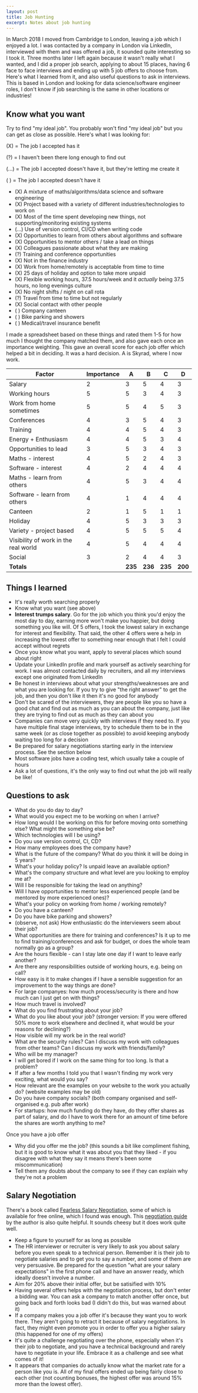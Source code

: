 ```yaml
---
layout: post
title: Job Hunting
excerpt: Notes about job hunting
---
```


In March 2018 I moved from Cambridge to London, leaving a job which I enjoyed a lot. I was contacted by a company in London via LinkedIn, interviewed with them and was offered a job, it sounded quite interesting so I took it. Three months later I left again because it wasn't really what I wanted, and I did a proper job search, applying to about 15 places, having 6 face to face interviews and ending up with 5 job offers to choose from. Here's what I learned from it, and also useful questions to ask in interviews. This is based in London and looking for data science/software engineer roles, I don't know if job searching is the same in other locations or industries!

## Know what you want
Try to find "my ideal job". You probably won't find "my ideal job" but you can get as close as possible.
Here's what I was looking for:

(X) = The job I accepted has it

(?) = I haven't been there long enough to find out

(...) = The job I accepted doesn't have it, but they're letting me create it

( ) = The job I accepted doesn't have it

* (X) A mixture of maths/algorithms/data science and software engineering
* (X) Project based with a variety of different industries/technologies to work on
* (X) Most of the time spent developing new things, not supporting/monitoring existing systems
* (...) Use of version control, CI/CD when writing code
* (X) Opportunities to learn from others about algorithms and software
* (X) Opportunities to mentor others / take a lead on things
* (X) Colleagues passionate about what they are making
* (?) Training and conference opportunities
* (X) Not in the finance industry
* (X) Work from home/remotely is acceptable from time to time
* (X) 25 days of holiday and option to take more unpaid
* (X) Flexible working hours, 37.5 hours/week and it *actually* being 37.5 hours, no long evenings culture
* (X) No night shifts / night on call rota
* (?) Travel from time to time but not regularly
* (X) Social contact with other people
* ( ) Company canteen
* ( ) Bike parking and showers
* ( ) Medical/travel insurance benefit

I made a spreadsheet based on these things and rated them 1-5 for how much I thought the company matched them, and also gave each once an importance weighting. This gave an overall score for each job offer which helped a bit in deciding. It was a hard decision. A is Skyrad, where I now work.

| Factor | Importance | A | B | C | D |
| --- | --- | --- | --- | --- | --- |
| Salary | 2 | 3 | 5 | 4 | 3 |
| Working hours | 5 | 5 | 3 | 4 | 3 |
| Work from home sometimes | 5 | 5 | 4 | 5 | 3 |
| Conferences | 4 | 3 | 5 | 4 | 3 |
| Training | 4 | 4 | 5 | 4 | 3 |
| Energy + Enthusiasm | 4 | 4 | 5 | 3 | 4 |
| Opportunities to lead | 3 | 5 | 3 | 4 | 3 |
| Maths - interest | 4 | 5 | 2 | 4 | 3 |
| Software - interest | 4 | 2 | 4 | 4 | 4 |
| Maths - learn from others | 4 | 5 | 3 | 4 | 4 |
| Software - learn from others | 4 | 1 | 4 | 4 | 4 |
| Canteen | 2 | 1 | 5 | 1 | 1 |
| Holiday | 4 | 5 | 3 | 3 | 3 |
| Variety - project based | 4 | 5 | 5 | 5 | 4 |
| Visibility of work in the real world | 4 | 5 | 4 | 4 | 4 |
| Social | 3 | 2 | 4 | 4 | 3 |
| **Totals** |  | **235** | **236** | **235** | **200** |


## Things I learned

* It's really worth searching properly
* Know what you want (see above)
* **Interest trumps salary**. Go for the job which you think you'd enjoy the most day to day, earning more won't make you happier, but doing something you like will. Of 5 offers, I took the lowest salary in exchange for interest and flexibility. That said, the other 4 offers were a help in increasing the lowest offer to something near enough that I felt I could accept without regrets
* Once you know what you want, apply to several places which sound about right
* Update your LinkedIn profile and mark yourself as actively searching for work. I was almost contacted daily by recruiters, and all my interviews except one originated from LinkedIn
* Be honest in interviews about what your strengths/weaknesses are and what you are looking for. If you try to give "the right answer" to get the job, and then you don't like it then it's no good for anybody
* Don't be scared of the interviewers, they are people like you so have a good chat and find out as much as you can about the company, just like they are trying to find out as much as they can about you
* Companies can move very quickly with interviews if they need to. If you have multiple final stage interviews, try to schedule them to be in the same week (or as close together as possible) to avoid keeping anybody waiting too long for a decision
* Be prepared for salary negotiations starting early in the interview process. See the section below
* Most software jobs have a coding test, which usually take a couple of hours
* Ask a lot of questions, it's the only way to find out what the job will really be like!

## Questions to ask
* What do you do day to day?
* What would you expect me to be working on when I arrive?
* How long would I be working on this for before moving onto something else? What might the something else be?
* Which technologies will I be using?
* Do you use version control, CI, CD?
* How many employees does the company have?
* What is the future of the company? What do you think it will be doing in 5 years?
* What's your holiday policy? Is unpaid leave an available option?
* What's the company structure and what level are you looking to employ me at?
* Will I be responsible for taking the lead on anything?
* Will I have opportunities to mentor less experienced people (and be mentored by more experienced ones)?
* What's your policy on working from home / working remotely?
* Do you have a canteen?
* Do you have bike parking and showers?
* (observe, not ask) How enthusiastic do the interviewers seem about their job?
* What opportunities are there for training and conferences? Is it up to me to find training/conferences and ask for budget, or does the whole team normally go as a group?
* Are the hours flexible - can I stay late one day if I want to leave early another?
* Are there any responsibilities outside of working hours, e.g. being on call?
* How easy is it to make changes if I have a sensible suggestion for an improvement to the way things are done?
* For large companyes: how much process/security is there and how much can I just get on with things?
* How much travel is involved?
* What do you find frustrating about your job?
* What do you like about your job? (stronger version: If you were offered 50% more to work elsewhere and declined it, what would be your reasons for declining?)
* How visible will my work be in the real world?
* What are the security rules? Can I discuss my work with colleagues from other teams? Can I discuss my work with friends/family?
* Who will be my manager?
* I will get bored if I work on the same thing for too long. Is that a problem?
* If after a few months I told you that I wasn't finding my work very exciting, what would you say?
* How relevant are the examples on your website to the work you actually do? (website examples may be old)
* Do you have company socials? (both company organised and self-organised e.g. pub after work)
* For startups: how much funding do they have, do they offer shares as part of salary, and do I have to work there for an amount of time before the shares are worth anything to me?

Once you have a job offer
* Why did you offer me the job? (this sounds a bit like compliment fishing, but it is good to know what it was about you that they liked - if you disagree with what they say it means there's been some miscommunication)
* Tell them any doubts about the company to see if they can explain why they're not a problem

## Salary Negotiation
There's a book called [Fearless Salary Negotiation](https://fearlesssalarynegotiation.com/book/), some of which is available for free online, which I found was enough. This [negotiation guide](https://fearlesssalarynegotiation.com/salary-negotiation-guide/) by the author is also quite helpful. It sounds cheesy but it does work quite well.

* Keep a figure to yourself for as long as possible
* The HR interviewer or recruiter is very likely to ask you about salary before you even speak to a technical person. Remember it is their job to negotiate salaries and to get you to say a number, and some of them are very persuasive. Be prepared for the question "what are your salary expectations" in the first phone call and have an answer ready, which ideally doesn't involve a number.
* Aim for 20% above their initial offer, but be satisified with 10%
* Having several offers helps with the negotiation process, but don't enter a bidding war. You can ask a company to match another offer once, but going back and forth looks bad (I didn't do this, but was warned about it)
* If a company makes you a job offer it's because they want you to work there. They aren't going to retract it because of salary negotiations. In fact, they might even promote you in order to offer you a higher salary (this happened for one of my offers)
* It's quite a challenge negotiating over the phone, especially when it's their job to negotiate, and you have a technical background and rarely have to negotiate in your life. Embrace it as a challenge and see what comes of it!
* It appears that companies do actually know what the market rate for a person like you is. All of my final offers ended up being fairly close to each other (not counting bonuses, the highest offer was around 15% more than the lowest offer).
